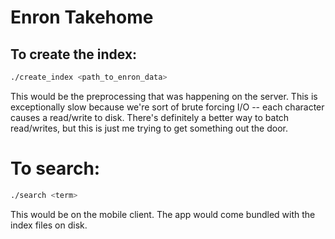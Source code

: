# Enron Takehome

## To create the index:
```sh
./create_index <path_to_enron_data>
```

This would be the preprocessing that was happening on the server. This is
exceptionally slow because we're sort of brute forcing I/O -- each character causes a
read/write to disk. There's definitely a better way to batch read/writes, but
this is just me trying to get something out the door.

# To search:
```sh
./search <term>
```

This would be on the mobile client. The app would come bundled with the index
files on disk.
